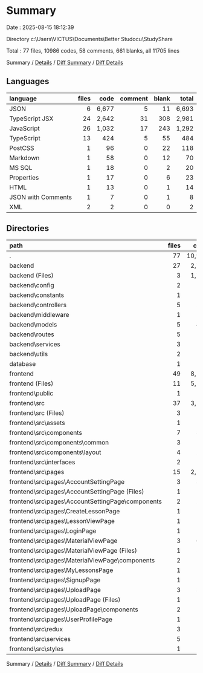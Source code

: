 # Summary

Date : 2025-08-15 18:12:39

Directory c:\\Users\\VICTUS\\Documents\\Better Studocu\\StudyShare

Total : 77 files,  10986 codes, 58 comments, 661 blanks, all 11705 lines

Summary / [Details](details.md) / [Diff Summary](diff.md) / [Diff Details](diff-details.md)

## Languages
| language | files | code | comment | blank | total |
| :--- | ---: | ---: | ---: | ---: | ---: |
| JSON | 6 | 6,677 | 5 | 11 | 6,693 |
| TypeScript JSX | 24 | 2,642 | 31 | 308 | 2,981 |
| JavaScript | 26 | 1,032 | 17 | 243 | 1,292 |
| TypeScript | 13 | 424 | 5 | 55 | 484 |
| PostCSS | 1 | 96 | 0 | 22 | 118 |
| Markdown | 1 | 58 | 0 | 12 | 70 |
| MS SQL | 1 | 18 | 0 | 2 | 20 |
| Properties | 1 | 17 | 0 | 6 | 23 |
| HTML | 1 | 13 | 0 | 1 | 14 |
| JSON with Comments | 1 | 7 | 0 | 1 | 8 |
| XML | 2 | 2 | 0 | 0 | 2 |

## Directories
| path | files | code | comment | blank | total |
| :--- | ---: | ---: | ---: | ---: | ---: |
| . | 77 | 10,986 | 58 | 661 | 11,705 |
| backend | 27 | 2,723 | 17 | 243 | 2,983 |
| backend (Files) | 3 | 1,738 | 0 | 8 | 1,746 |
| backend\\config | 2 | 21 | 0 | 8 | 29 |
| backend\\constants | 1 | 10 | 0 | 2 | 12 |
| backend\\controllers | 5 | 267 | 1 | 44 | 312 |
| backend\\middleware | 1 | 23 | 0 | 7 | 30 |
| backend\\models | 5 | 434 | 9 | 111 | 554 |
| backend\\routes | 5 | 46 | 0 | 17 | 63 |
| backend\\services | 3 | 130 | 5 | 36 | 171 |
| backend\\utils | 2 | 54 | 2 | 10 | 66 |
| database | 1 | 18 | 0 | 2 | 20 |
| frontend | 49 | 8,245 | 41 | 416 | 8,702 |
| frontend (Files) | 11 | 5,117 | 7 | 34 | 5,158 |
| frontend\\public | 1 | 1 | 0 | 0 | 1 |
| frontend\\src | 37 | 3,127 | 34 | 382 | 3,543 |
| frontend\\src (Files) | 3 | 64 | 3 | 12 | 79 |
| frontend\\src\\assets | 1 | 1 | 0 | 0 | 1 |
| frontend\\src\\components | 7 | 392 | 4 | 51 | 447 |
| frontend\\src\\components\\common | 3 | 118 | 0 | 17 | 135 |
| frontend\\src\\components\\layout | 4 | 274 | 4 | 34 | 312 |
| frontend\\src\\interfaces | 2 | 72 | 0 | 8 | 80 |
| frontend\\src\\pages | 15 | 2,186 | 25 | 246 | 2,457 |
| frontend\\src\\pages\\AccountSettingPage | 3 | 353 | 2 | 32 | 387 |
| frontend\\src\\pages\\AccountSettingPage (Files) | 1 | 91 | 2 | 5 | 98 |
| frontend\\src\\pages\\AccountSettingPage\\components | 2 | 262 | 0 | 27 | 289 |
| frontend\\src\\pages\\CreateLessonPage | 1 | 115 | 0 | 12 | 127 |
| frontend\\src\\pages\\LessonViewPage | 1 | 66 | 0 | 13 | 79 |
| frontend\\src\\pages\\LoginPage | 1 | 145 | 9 | 17 | 171 |
| frontend\\src\\pages\\MaterialViewPage | 3 | 687 | 13 | 69 | 769 |
| frontend\\src\\pages\\MaterialViewPage (Files) | 1 | 583 | 13 | 56 | 652 |
| frontend\\src\\pages\\MaterialViewPage\\components | 2 | 104 | 0 | 13 | 117 |
| frontend\\src\\pages\\MyLessonsPage | 1 | 67 | 0 | 13 | 80 |
| frontend\\src\\pages\\SignupPage | 1 | 297 | 0 | 26 | 323 |
| frontend\\src\\pages\\UploadPage | 3 | 315 | 1 | 44 | 360 |
| frontend\\src\\pages\\UploadPage (Files) | 1 | 195 | 1 | 31 | 227 |
| frontend\\src\\pages\\UploadPage\\components | 2 | 120 | 0 | 13 | 133 |
| frontend\\src\\pages\\UserProfilePage | 1 | 141 | 0 | 20 | 161 |
| frontend\\src\\redux | 3 | 61 | 2 | 10 | 73 |
| frontend\\src\\services | 5 | 255 | 0 | 33 | 288 |
| frontend\\src\\styles | 1 | 96 | 0 | 22 | 118 |

Summary / [Details](details.md) / [Diff Summary](diff.md) / [Diff Details](diff-details.md)